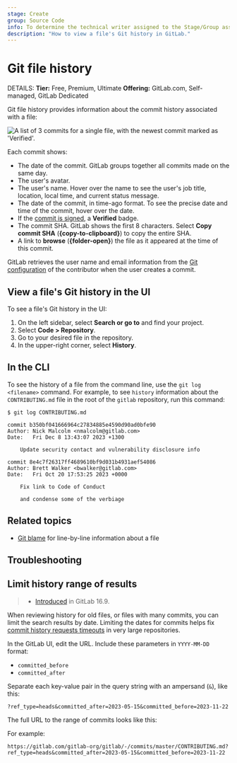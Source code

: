 ```yaml
---
stage: Create
group: Source Code
info: To determine the technical writer assigned to the Stage/Group associated with this page, see https://handbook.gitlab.com/handbook/product/ux/technical-writing/#assignments
description: "How to view a file's Git history in GitLab."
---
```


# Git file history

DETAILS:
**Tier:** Free, Premium, Ultimate
**Offering:** GitLab.com, Self-managed, GitLab Dedicated

Git file history provides information about the commit history associated
with a file:

![A list of 3 commits for a single file, with the newest commit marked as 'Verified'.](img/file_history_output_v17_2.png)

Each commit shows:

- The date of the commit. GitLab groups together all commits made on the same day.
- The user's avatar.
- The user's name. Hover over the name to see the user's job title, location, local time, and current status message.
- The date of the commit, in time-ago format. To see the precise date and time of
  the commit, hover over the date.
- If the [commit is signed](../signed_commits/index.md), a **Verified** badge.
- The commit SHA. GitLab shows the first 8 characters. Select **Copy commit SHA** (**{copy-to-clipboard}**) to copy the entire SHA.
- A link to **browse** (**{folder-open}**) the file as it appeared at the time of this commit.

GitLab retrieves the user name and email information from the
[Git configuration](https://git-scm.com/book/en/v2/Customizing-Git-Git-Configuration)
of the contributor when the user creates a commit.

## View a file's Git history in the UI

To see a file's Git history in the UI:

1. On the left sidebar, select **Search or go to** and find your project.
1. Select **Code > Repository**.
1. Go to your desired file in the repository.
1. In the upper-right corner, select **History**.

## In the CLI

To see the history of a file from the command line, use the `git log <filename>` command.
For example, to see `history` information about the `CONTRIBUTING.md` file in the root
of the `gitlab` repository, run this command:

```shell
$ git log CONTRIBUTING.md

commit b350bf041666964c27834885e4590d90ad0bfe90
Author: Nick Malcolm <nmalcolm@gitlab.com>
Date:   Fri Dec 8 13:43:07 2023 +1300

    Update security contact and vulnerability disclosure info

commit 8e4c7f26317ff4689610bf9d031b4931aef54086
Author: Brett Walker <bwalker@gitlab.com>
Date:   Fri Oct 20 17:53:25 2023 +0000

    Fix link to Code of Conduct

    and condense some of the verbiage
```

## Related topics

- [Git blame](git_blame.md) for line-by-line information about a file

## Troubleshooting

## Limit history range of results

> - [Introduced](https://gitlab.com/gitlab-org/gitlab/-/issues/423108) in GitLab 16.9.

When reviewing history for old files, or files with many commits, you can
limit the search results by date. Limiting the dates for commits helps fix
[commit history requests timeouts](https://gitlab.com/gitlab-org/gitaly/-/issues/5426)
in very large repositories.

In the GitLab UI, edit the URL. Include these parameters in `YYYY-MM-DD` format:

- `committed_before`
- `committed_after`

Separate each key-value pair in the query string with an ampersand (`&`), like this:

```plaintext
?ref_type=heads&committed_after=2023-05-15&committed_before=2023-11-22
```

The full URL to the range of commits looks like this:

For example:

```plaintext
https://gitlab.com/gitlab-org/gitlab/-/commits/master/CONTRIBUTING.md?ref_type=heads&committed_after=2023-05-15&committed_before=2023-11-22
```
